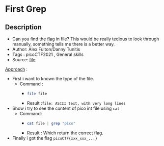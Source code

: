 # First Grep

## Description
- Can you find the [flag](./file) in file? This would be really tedious to look through manually, something tells me there is a better way.
- Author: Alex Fulton/Danny Tunitis
- Tags  : picoCTF2021 , General skills
- Source: [file](./file)

<ins>Approach</ins> :
- First i want to known the type of the file.
  - Command :
    - ```sh
      file file
      ```
    - Result :`file: ASCII text, with very long lines`
- Show  i try to see the content of pico int file using `cat`
  - Command:
     - ```sh
       cat file | grep "pico"
       ```
     - Result : Which return the correct flag.
- Finally i got the flag `picoCTF{xxx_xxx_...}`
